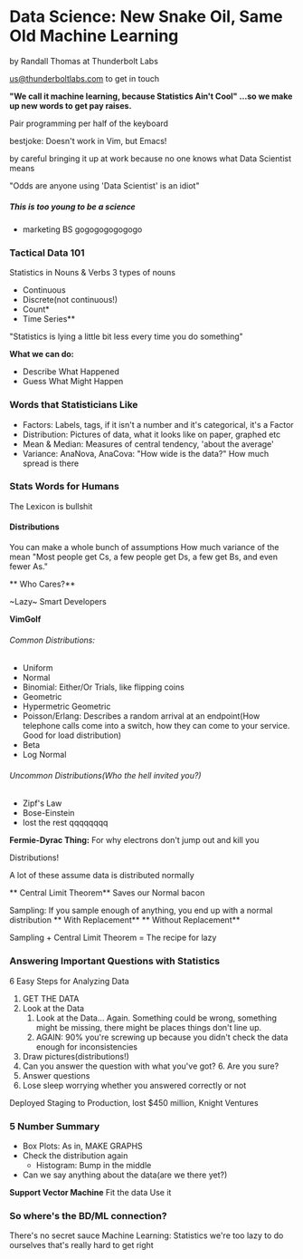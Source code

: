 # Data Science: New Snake Oil, Same Old Machine Learning
by Randall Thomas at Thunderbolt Labs

[us@thunderboltlabs.com](mailto:us@thunderboltlabs.com) to get in touch

**"We call it machine learning, because Statistics Ain't Cool"
…so we make up new words to get pay raises.**

Pair programming per half of the keyboard

bestjoke: Doesn't work in Vim, but Emacs!

by careful bringing it up at work because no one knows what Data Scientist means

"Odds are anyone using 'Data Scientist' is an idiot"

##### This is too young to be a science
* marketing BS gogogogogogogo

### Tactical Data 101
Statistics in Nouns & Verbs
3 types of nouns

* Continuous
* Discrete(not continuous!)
* Count\*
* Time Series\*\*

"Statistics is lying a little bit less every time you do something"

**What we can do:**

* Describe What Happened
* Guess What Might Happen

### Words that Statisticians Like

* Factors: Labels, tags, if it isn't a number and it's categorical, it's a Factor
* Distribution: Pictures of data, what it looks like on paper, graphed etc
* Mean & Median: Measures of central tendency, 'about the average'
* Variance: AnaNova, AnaCova: "How wide is the data?" How much spread is there

### Stats Words for Humans
The Lexicon is bullshit

#### Distributions
You can make a whole bunch of assumptions
How much variance of the mean
"Most people get Cs, a few people get Ds, a few get Bs, and even fewer As."

** Who Cares?**

~Lazy~ Smart Developers

**VimGolf**

###### Common Distributions:
* Uniform
* Normal
* Binomial: Either/Or Trials, like flipping coins
* Geometric
* Hypermetric Geometric
* Poisson/Erlang: Describes a random arrival at an endpoint(How telephone calls come into a switch, how they can come to your service. Good for load distribution)
* Beta
* Log Normal

###### Uncommon Distributions(Who the hell invited you?)
* Zipf's Law
* Bose-Einstein
* lost the rest qqqqqqqq

**Fermie-Dyrac Thing:** For why electrons don't jump out and kill you

Distributions!

A lot of these assume data is distributed normally

** Central Limit Theorem** Saves our Normal bacon

Sampling: If you sample enough of anything, you end up with a normal distribution
** With Replacement**
** Without Replacement**

Sampling + Central Limit Theorem = The recipe for lazy

### Answering Important Questions with Statistics
6 Easy Steps for Analyzing Data

1. GET THE DATA
2. Look at the Data
	1.  Look at the Data… Again. Something could be wrong, something might be missing, there might be places things don't line up.
	2. AGAIN: 90% you're screwing up because you didn't check the data enough for inconsistencies
3. Draw pictures(distributions!)
4. Can you answer the question with what you've got?
	6. Are you sure?
5. Answer questions
6. Lose sleep worrying whether you answered correctly or not

Deployed Staging to Production, lost $450 million, Knight Ventures

### 5 Number Summary

* Box Plots: As in, MAKE GRAPHS
* Check the distribution again
	* Histogram: Bump in the middle
* Can we say anything about the data(are we there yet?)

**Support Vector Machine**
Fit the data
Use it

### So where's the BD/ML connection?
There's no secret sauce
Machine Learning: Statistics we're too lazy to do ourselves that's really hard to get right